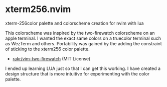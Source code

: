 # xterm256.nvim
xterm-256color palette and colorscheme creation for nvim with lua

This colorscheme was inspired by the two-firewatch colorscheme on an apple terminal.
I wanted the exact same colors on a truecolor terminal such as WezTerm and others.
Portability was gained by the adding the constraint of sticking to the xterm256 color palette.

* [rakr/vim-two-firewatch](https://github.com/rakr/vim-two-firewatch) (MIT License)

I ended up learning LUA just so that I can get this working.
I have created a design structure that is more intuitive for experimenting with the color palette.


